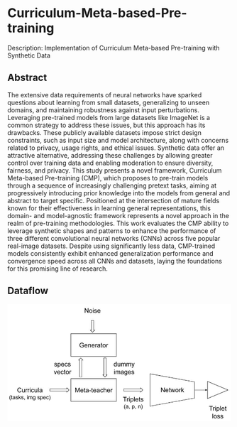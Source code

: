 # Curriculum-Meta-based-Pre-training

Description: Implementation of Curriculum Meta-based Pre-training with Synthetic Data

## Abstract
The extensive data requirements of neural networks have sparked questions about learning from small datasets, generalizing to unseen domains, and maintaining robustness against input perturbations. Leveraging pre-trained models from large datasets like ImageNet is a common strategy to address these issues, but this approach has its drawbacks. These publicly available datasets impose strict design constraints, such as input size and model architecture, along with concerns related to privacy, usage rights, and ethical issues. Synthetic data offer an attractive alternative, addressing these challenges by allowing greater control over training data and enabling moderation to ensure diversity, fairness, and privacy. This study presents a novel framework, Curriculum Meta-based Pre-training (CMP), which proposes to pre-train models through a sequence of increasingly challenging pretext tasks, aiming at progressively introducing prior knowledge into the models from general and abstract to target specific. Positioned at the intersection of mature fields known for their effectiveness in learning general representations, this domain- and model-agnostic framework represents a novel approach in the realm of pre-training methodologies. This work evaluates the CMP ability to leverage synthetic shapes and patterns to enhance the performance of three different convolutional neural networks (CNNs) across five popular real-image datasets. Despite using significantly less data, CMP-trained models consistently exhibit enhanced generalization performance and convergence speed across all CNNs and datasets, laying the foundations for this promising line of research.

## Dataflow

![dataflow](https://github.com/LMAPcoder/Curriculum-Meta-based-Pre-training/blob/main/dataflow.jpg)

